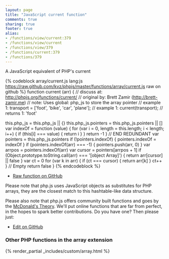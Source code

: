 ```yaml
---
layout: page
title: "JavaScript current function"
comments: true
sharing: true
footer: true
alias:
- /functions/view/current:379
- /functions/view/current
- /functions/view/379
- /functions/current:379
- /functions/379
---
```

<!-- Generated by Rakefile:build -->
A JavaScript equivalent of PHP's current

{% codeblock array/current.js lang:js https://raw.github.com/kvz/phpjs/master/functions/array/current.js raw on github %}
function current (arr) {
  //  discuss at: http://phpjs.org/functions/current/
  // original by: Brett Zamir (http://brett-zamir.me)
  //        note: Uses global: php_js to store the array pointer
  //   example 1: transport = ['foot', 'bike', 'car', 'plane'];
  //   example 1: current(transport);
  //   returns 1: 'foot'

  this.php_js = this.php_js || {}
  this.php_js.pointers = this.php_js.pointers || []
  var indexOf = function (value) {
    for (var i = 0, length = this.length; i < length; i++) {
      if (this[i] === value) {
        return i
      }
    }
    return -1
  }
  // END REDUNDANT
  var pointers = this.php_js.pointers
  if (!pointers.indexOf) {
    pointers.indexOf = indexOf
  }
  if (pointers.indexOf(arr) === -1) {
    pointers.push(arr, 0)
  }
  var arrpos = pointers.indexOf(arr)
  var cursor = pointers[arrpos + 1]
  if (Object.prototype.toString.call(arr) === '[object Array]') {
    return arr[cursor] || false
  }
  var ct = 0
  for (var k in arr) {
    if (ct === cursor) {
      return arr[k]
    }
    ct++
  }
  // Empty
  return false
}
{% endcodeblock %}

 - [Raw function on GitHub](https://github.com/kvz/phpjs/blob/master/functions/array/current.js)

Please note that php.js uses JavaScript objects as substitutes for PHP arrays, they are 
the closest match to this hashtable-like data structure. 

Please also note that php.js offers community built functions and goes by the 
[McDonald's Theory](https://medium.com/what-i-learned-building/9216e1c9da7d). We'll put online 
functions that are far from perfect, in the hopes to spark better contributions. 
Do you have one? Then please just: 

 - [Edit on GitHub](https://github.com/kvz/phpjs/edit/master/functions/array/current.js)


### Other PHP functions in the array extension
{% render_partial _includes/custom/array.html %}
